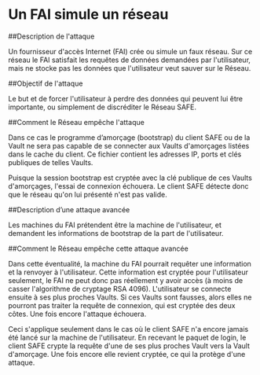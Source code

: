 # Un FAI simule un réseau

##Description de l'attaque

Un fournisseur d'accès Internet (FAI) crée ou simule un faux réseau. Sur ce réseau le FAI satisfait les requêtes de données demandées par l'utilisateur, mais ne stocke pas les données que l'utilisateur veut sauver sur le Réseau.

##Objectif de l'attaque

Le but et de forcer l'utilisateur à perdre des données qui peuvent lui être importante, ou simplement de discréditer le Réseau SAFE.

##Comment le Réseau empêche l'attaque

Dans ce cas le programme d’amorçage (bootstrap) du client SAFE ou de la Vault ne sera pas capable de se connecter aux Vaults d'amorçages listées dans le cache du client. Ce fichier contient les adresses IP, ports et clés publiques de telles Vaults.

Puisque la session bootstrap est cryptée avec la clé publique de ces Vaults d'amorçages, l'essai de connexion échouera. Le client SAFE détecte donc que le réseau qu'on lui présenté n'est pas valide.

##Description d’une attaque avancée

Les machines du FAI prétendent être la machine de l'utilisateur, et demandent les informations de bootstrap de la part de l'utilisateur.

##Comment le Réseau empêche cette attaque avancée

Dans cette éventualité, la machine du FAI pourrait requêter une information et la renvoyer à l'utilisateur. Cette information est cryptée pour l'utilisateur seulement, le FAI ne peut donc pas réellement y avoir accès (à moins de casser l'algorithme de cryptage RSA 4096). L'utilisateur se connecte ensuite à ses plus proches Vaults. Si ces Vaults sont fausses, alors elles ne pourront pas traiter la requête de connexion, qui est cryptée des deux côtes. Une fois encore l'attaque échouera.

Ceci s'applique seulement dans le cas où le client SAFE n'a encore jamais été lancé sur la machine de l'utilisateur. En recevant le paquet de login, le client SAFE crypte la requête d'une de ses plus proches Vault vers la Vault d'amorçage. Une fois encore elle revient cryptée, ce qui la protège d'une attaque.
